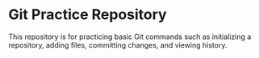 # Git Practice Repository

This repository is for practicing basic Git commands such as
initializing a repository, adding files, committing changes, and
viewing history.
